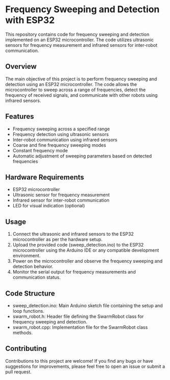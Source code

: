 # Frequency Sweeping and Detection with ESP32

This repository contains code for frequency sweeping and detection implemented on an ESP32 microcontroller. The code utilizes ultrasonic sensors for frequency measurement and infrared sensors for inter-robot communication.

## Overview

The main objective of this project is to perform frequency sweeping and detection using an ESP32 microcontroller. The code allows the microcontroller to sweep across a range of frequencies, detect the frequency of received signals, and communicate with other robots using infrared sensors.

## Features
* Frequency sweeping across a specified range
* Frequency detection using ultrasonic sensors
* Inter-robot communication using infrared sensors
* Coarse and fine frequency sweeping modes
* Constant frequency mode
* Automatic adjustment of sweeping parameters based on detected frequencies

## Hardware Requirements
* ESP32 microcontroller
* Ultrasonic sensor for frequency measurement
* Infrared sensor for inter-robot communication
* LED for visual indication (optional)

## Usage
1. Connect the ultrasonic and infrared sensors to the ESP32 microcontroller as per the hardware setup.
2. Upload the provided code (sweep_detection.ino) to the ESP32 microcontroller using the Arduino IDE or any compatible development environment.
3. Power on the microcontroller and observe the frequency sweeping and detection behavior.
4. Monitor the serial output for frequency measurements and communication status.

## Code Structure
* sweep_detection.ino: Main Arduino sketch file containing the setup and loop functions.
* swarm_robot.h: Header file defining the SwarmRobot class for frequency sweeping and detection.
* swarm_robot.cpp: Implementation file for the SwarmRobot class methods.

## Contributing

Contributions to this project are welcome! If you find any bugs or have suggestions for improvements, please feel free to open an issue or submit a pull request.

